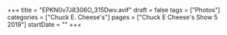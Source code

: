 +++
title = "EPKN0v7J8306O_315Dwv.avif"
draft = false
tags = ["Photos"]
categories = ["Chuck E. Cheese's"]
pages = ["Chuck E Cheese's Show 5 2019"]
startDate = ""
+++
